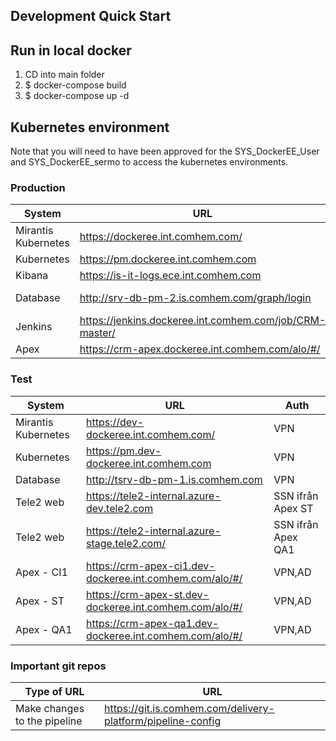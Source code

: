 ## Development Quick Start

## Run in local docker

1. CD into main folder
1. $ docker-compose build
1. $ docker-compose up -d

## Kubernetes environment

Note that you will need to have been approved for the SYS_DockerEE_User and SYS_DockerEE_sermo to access the kubernetes environments.

### Production

| System              | URL                                                     | Auth                |
| ------------------- | ------------------------------------------------------- | ------------------- |
| Mirantis Kubernetes | https://dockeree.int.comhem.com/                        | VPN                 |
| Kubernetes          | https://pm.dockeree.int.comhem.com                      | VPN                 |
| Kibana              | https://is-it-logs.ece.int.comhem.com                   | VPN, AD             |
| Database            | http://srv-db-pm-2.is.comhem.com/graph/login            | VPN (viewer/viewer) |
| Jenkins             | https://jenkins.dockeree.int.comhem.com/job/CRM-master/ | VPN                 |
| Apex                | https://crm-apex.dockeree.int.comhem.com/alo/#/         | VPN, AD             |

### Test

| System              | URL                                                     | Auth               |
| ------------------- | ------------------------------------------------------- | ------------------ |
| Mirantis Kubernetes | https://dev-dockeree.int.comhem.com/                    | VPN                |
| Kubernetes          | https://pm.dev-dockeree.int.comhem.com                  | VPN                |
| Database            | http://tsrv-db-pm-1.is.comhem.com                       | VPN                |
| Tele2 web           | https://tele2-internal.azure-dev.tele2.com              | SSN ifrån Apex ST  |
| Tele2 web           | https://tele2-internal.azure-stage.tele2.com/           | SSN ifrån Apex QA1 |
| Apex - CI1          | https://crm-apex-ci1.dev-dockeree.int.comhem.com/alo/#/ | VPN,AD             |
| Apex - ST           | https://crm-apex-st.dev-dockeree.int.comhem.com/alo/#/  | VPN,AD             |
| Apex - QA1          | https://crm-apex-qa1.dev-dockeree.int.comhem.com/alo/#/ | VPN,AD             |

### Important git repos

| Type of URL                  | URL                                                         |
| ---------------------------- | ----------------------------------------------------------- |
| Make changes to the pipeline | https://git.is.comhem.com/delivery-platform/pipeline-config |
